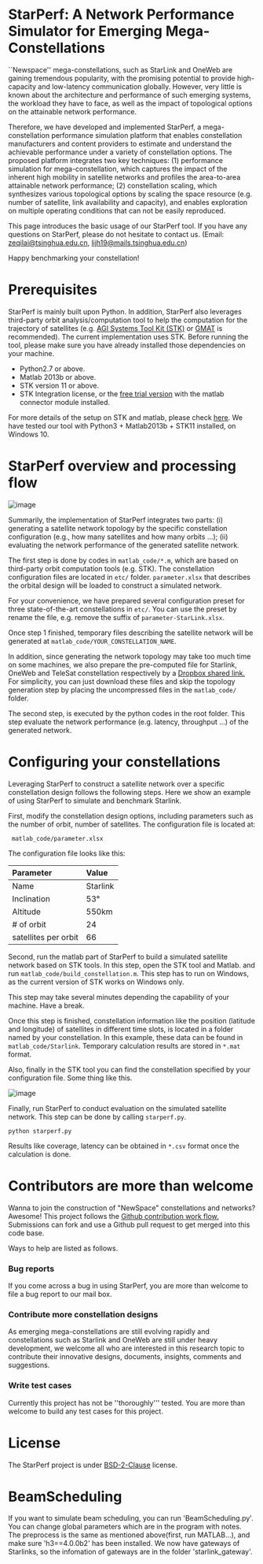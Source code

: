 
# StarPerf: A Network Performance Simulator for Emerging Mega-Constellations

``Newspace'' mega-constellations, such as StarLink and OneWeb are gaining tremendous popularity, with the promising potential to provide high-capacity and low-latency communication globally. However, very little is known about the architecture and performance of such emerging systems, the workload they have to face, as well as the impact of topological options on the attainable network performance.

Therefore, we have developed and implemented StarPerf, a mega-constellation performance simulation platform that enables constellation manufacturers and content providers to estimate and understand the achievable performance under a variety of constellation options. The proposed platform integrates two key techniques: (1) performance simulation for mega-constellation, which captures the impact of the inherent high mobility in satellite networks and profiles the area-to-area attainable network performance; (2) constellation scaling, which synthesizes various topological options by scaling the space resource (e.g. number of satellite, link availability and capacity), and enables exploration on multiple operating conditions that can not be easily reproduced. 

This page introduces the basic usage of our StarPerf tool. If you have any questions on StarPerf, please do not hesitate to contact us. (Email: <zeqilai@tsinghua.edu.cn>, <lijh19@mails.tsinghua.edu.cn>)

Happy benchmarking your constellation!

# Prerequisites

StarPerf is mainly built upon Python. In addition, StarPerf also leverages third-party orbit analysis/computation tool to help the computation for the trajectory of satellites (e.g. [AGI Systems Tool Kit (STK)](https://www.agi.com/products/stk) or [GMAT](https://opensource.gsfc.nasa.gov/projects/GMAT/index.php) is recommended). The current implementation uses STK. Before running the tool, please make sure you have already installed those dependencies on your machine. 

- Python2.7 or above.
- Matlab 2013b or above.
- STK version 11 or above.
- STK Integration license, or the [free trial version](https://licensing.agi.com/stk/) with the matlab connector module installed.

For more details of the setup on STK and matlab, please check [here](https://help.agi.com/stk/11.0.1/Content/install/MATLABsetup.htm). We have tested our tool with Python3 + Matlab2013b + STK11 installed, on Windows 10.

# StarPerf overview and processing flow

![image](https://github.com/SpaceNetLab/StarPerf_Simulator/blob/master/doc/process_flow.jpeg)

Summarily, the implementation of StarPerf integrates two parts: (i) generating a satellite network topology by the specific constellation configuration (e.g., how many satellites and how many orbits ...); (ii) evaluating the network performance of the generated satellite network.

The first step is done by codes in `matlab_code/*.m`, which are based on third-party orbit computation tools (e.g. STK). The constellation configuration files are located in `etc/` folder.
`parameter.xlsx` that describes the orbital design will be loaded to construct a simulated network.

For your convenience, we have prepared several configuration preset for three state-of-the-art constellations in `etc/`. You can use the preset by rename the file, e.g. remove the suffix of `parameter-StarLink.xlsx`. 

Once step 1 finished, temporary files describing the satellite network will be generated at `matlab_code/YOUR_CONSTELLATION_NAME`.

In addition, since generating the network topology may take too much time on some machines, we also prepare the pre-computed file for Starlink, OneWeb and TeleSat constellation respectively by a [Dropbox shared link.](https://www.dropbox.com/sh/ncxf84a1m9uznm2/AABwrzHdKX6ZXsEb6FV6L3foa?dl=0) For simplicity, you can just download these files and skip the topology generation step by placing the uncompressed files in the `matlab_code/` folder.

The second step, is executed by the python codes in the root folder. This step evaluate the network performance (e.g. latency, throughput ...) of the generated network.

# Configuring your constellations

Leveraging StarPerf to construct a satellite network over a specific constellation design follows the following steps. Here we show an example of using StarPerf to simulate and benchmark Starlink.

First, modify the constellation design options, including parameters such as the number of orbit, number of satellites. The configuration file is located at:

``` matlab_code/parameter.xlsx```

The configuration file looks like this:


| Parameter   | Value  |
| :----  | :----  |
| Name         | Starlink|
| Inclination  | 53°     |
| Altitude     | 550km |
| # of orbit   | 24 |
| satellites per orbit  | 66 |

Second, run the matlab part of StarPerf to build a simulated satellite network based on STK tools. In this step, open the STK tool and Matlab. and run `matlab_code/build_constellation.m`. This step has to run on Windows, as the current version of STK works on Windows only.

This step may take several minutes depending the capability of your machine. Have a break.

Once this step is finished, constellation information like the position (latitude and longitude) of satellites in different time slots, is located in a folder named by your constellation. In this example, these data can be found in `matlab_code/Starlink`. Temporary calculation results are stored in `*.mat` format.

Also, finally in the STK tool you can find the constellation specified by your configuration file. Some thing like this.

![image](https://github.com/SpaceNetLab/StarPerf_Simulator/blob/master/doc/stalink.jpeg)

Finally, run StarPerf to conduct evaluation on the simulated satellite network. This step can be done by calling `starperf.py`. 

```python starperf.py```

Results like coverage, latency can be obtained in `*.csv` format once the calculation is done.




# Contributors are more than welcome

Wanna to join the construction of "NewSpace" constellations and networks? Awesome! This project follows the [Github contribution work flow.](https://docs.github.com/en/github/collaborating-with-issues-and-pull-requests/github-flow) Submissions can fork and use a Github pull request to get merged into this code base.

Ways to help are listed as follows.

### Bug reports

If you come across a bug in using StarPerf, you are more than welcome to file a bug report to our mail box.

### Contribute more constellation designs

As emerging mega-constellations are still evolving rapidly and constellations such as Starlink and OneWeb are still under heavy development, we welcome all who are interested in this research topic to contribute their innovative designs, documents, insights, comments and suggestions.

### Write test cases

Currently this project has not be ''thoroughly''' tested. You are more than welcome to build any test cases for this project.


# License

The StarPerf project is under [BSD-2-Clause](https://opensource.org/licenses/BSD-2-Clause) license.

# BeamScheduling
If you want to simulate beam scheduling, you can run 'BeamScheduling.py'. You can change global parameters which are in the program with notes. The preprocess is the same as mentioned above(first, run MATLAB...), and make sure 'h3==4.0.0b2' has been installed. We now have gateways of Starlinks, so the infomation of gateways are in the folder 'starlink_gateway'.




